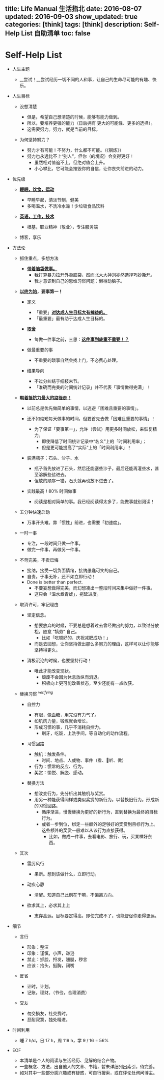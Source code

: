 title: Life Manual 生活指北
date: 2016-08-07
updated: 2016-09-03
show_updated: true
categories: [think]
tags: [think]
description: Self-Help List 自助清单
toc: false
---

# Self-Help List

- 人生主题

    - __尝试！__尝试经历一切不同的人和事，让自己的生命尽可能的有趣、快乐。

- 人生目标

    - 没想清楚

        - 但是，希望自己想清楚的时候，能够有能力做到。
        - 所以，要培养更强的能力（日后拥有 更大的可能性、更多的选择）。
        - 这需要努力。努力，就是当前的目标。

    - 为何坚持努力？

        - 努力才有可能！不努力，什么都不可能。（《钢炼》）
        - 努力也永远比不上“别人”，但你（的境况）会变得更好！
            - 虽然相对值追不上，但绝对值会上升。
            - 小心攀比，它可能会摧毁你的自信，让你丧失前进的动力。

- 优先级

    - <u>__睡眠，饮食，运动__</u>

        - 早睡早起，清淡节制，健美
        - 多喝温水，不洗冷水澡！少垃圾食品饮料

    - <u>__英语，工作，技术__</u>

        - 根基，职业精神（敬业），专注服务端

    - 博客，享乐

- 方法论

    - 抓住重点，多想方法

        - <u>__带着脑袋做事。__</u>
            - 我打算暴力拉开外卖胶袋，然而北大大神刘亦然选择巧妙撕开。
            - 我才意识到自己的思维习惯问题：懒得动脑子。

    - <u>__以终为始</u>，要事第一！__

        - 定义
            - 「重要」<u>__对达成人生目标大有裨益的。__</u>
            - 「最重要」最有助于达成人生目标的。

        - <u>__取舍__</u>
            - 每做一件事之前，三思：<u>__这件事到底重不重要！？__</u>

        - 做最重要的事
            - 不重要的琐事自然会找上门，不必费心处理。

        - 结果导向
            - 不过分纠结于细枝末节。
            - 「准确而完美的时间统计记录」并不代表「事情做得完满」！

    - <u>__朝着抵抗力最大的路径走！__</u>

        - 以前总是优先做简单的事情，以逃避「困难且重要的事情」。

        - 还不如缩短每天做事的时间，但要首先去做「困难且重要的事情」！
            - 为了保证「要事第一」，允许（尝试）用更多时间放松，来恢复精力。
                - 即使降低了时间统计记录中“名义”上的「时间利用率」；
                - 但是更可能提高了“实际”上的「时间利用率」！

        - 装满瓶子：石头、沙子、水
            - 瓶子首先放进了石头，然后还能塞些沙子，最后还能再灌些水，甚至溶解些盐进去。
            - 但放的顺序一错，石头就再也放不进去了。

        - 实践最高！80% 时间做事
            - 阅读是相对简单的事。我已经阅读得太多了，能做事就别阅读！

    - 五分钟快速启动

        - 万事开头难。靠「惯性」前进，也需要「初速度」。

    - 一时一事

        - 专注，一段时间只做一件事。
        - 做完一件事，再做另一件事。

    - 不苛完美，不责已悔

        - 接纳，接受一切负面情绪，接纳愚蠢可笑的自己。
        - 自责，于事无补，还不如立即行动！
        - Done is better than perfect.
            - 不要妄想做得完美，而幻想凑出一整段时间来集中做好一件事。
            - 这只会「温水煮青蛙」，拖延进度。

    - 取消许可，牢记理由

        - 坚定信念。
            - 想要放弃的时候，不要总是想着过去曾经做出的努力，以致过分放松，随意 “犒劳” 自己。
                - 比如「吃顿好的，庆祝减肥成功！」
            - 而是去回想，让你坚持做出那么多努力的理由，这样可以让你能够坚持得更久。

        - 消极沉沦的时候，也要坚持行动！
            - 唯此才能改变现状。
                - 颓废不会因为休息放纵而消退。
                - 积极向上更可能改善状态，至少还能有一点收获。

    - 替换习惯 <sup>_verifying_</sup>

        - 自控力
            - 有限，像血糖，用完没有力气了。
            - 如肌肉力量，锻炼就会增长。
            - 形成习惯的事，几乎不消耗自控力。
                - 刷牙，吃饭，上洗手间，等自动化的动作流程。

        - 习惯回路
            - 触机：触发条件。
                - 时间、地点、人或物、事件（看、听、做）
            - 行为：惯常的反应、行为。
            - 奖赏：愉悦、解脱、感动。

        - 替换方法
            - 想改变行为，先分析出其触机与奖赏。
            - 用另一种能获得同样或类似奖赏的新行为，以替换旧行为，形成新的习惯回路。
                - 循序渐进，慢慢替换为更好的新行为，直到替换为最终的目标行为。
                - 或者一步到位，绑定一些额外的足够好的奖赏到目标行为上。
                    这些额外的奖赏一般难以从该行为直接获得。
                    - 比如，做成一件事，去看电影、旅行、玩，买某样好东西。

    - 其次

        - 雷厉风行

            - 果断。想到该做什么，立即行动。

        - 动疾心静

            - 清醒。知道自己此刻在干嘛，不偏离方向。

        - 欲求其上，必求其上上

            - 志存高远。目标要定得高，即使完成不了，也能督促你走得更远。

- 细节

    - 言行

        - 形象：整洁
        - 印象：谨慎，小声，谦逊
        - 禁止：抓脸，捋发，翘腿，秽言
        - 应该：抬头，挺胸，闭嘴

    - 反省

        - 计时，计划。
        - 记账，理财。（节俭，合理消费）

    - 交友

        - 勿交损友，社交费时。
        - 忍耐寂寞，独处精进。

- 时间利用

    - 睡 7 h/d，日 17 h，周 119 h，学 9 / 16 = 56%

- EOF

    - 本清单是个人的阅读与生活经历、见解的结合产物。
    - 一些概念、方法，出自他人的文章、书籍，暂未详细列出索引，待完善。
    - 如对其中一些部分感兴趣或有疑惑，可自行搜索，或在评论处询问博主。
